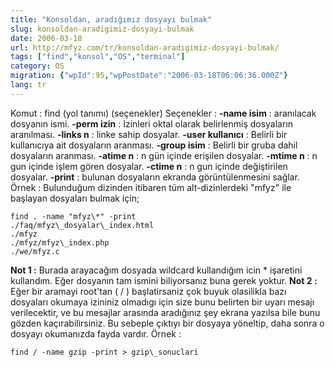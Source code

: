 ```yaml
---
title: "Konsoldan, aradığımız dosyayı bulmak"
slug: konsoldan-aradigimiz-dosyayi-bulmak
date: 2006-03-18
url: http://mfyz.com/tr/konsoldan-aradigimiz-dosyayi-bulmak/
tags: ["find","konsol","OS","terminal"]
category: OS
migration: {"wpId":95,"wpPostDate":"2006-03-18T06:06:36.000Z"}
lang: tr
---
```


Komut : find (yol tanımı) (seçenekler) Seçenekler : **\-name isim** : aranılacak dosyanın ismi. **\-perm izin** : Izinleri oktal olarak belirlenmiş dosyaların aranılması. **\-links n** : linke sahip dosyalar. **\-user kullanıcı** : Belirli bir kullanıcıya ait dosyaların aranması. **\-group isim** : Belirli bir gruba dahil dosyaların aranması. **\-atime n** : n gün içinde erişilen dosyalar. **\-mtime n** : n gun içinde işlem gören dosyalar. **\-ctime n** : n gun içinde değiştirilen dosyalar. **\-print** : bulunan dosyaların ekranda görüntülenmesini sağlar. Örnek : Bulunduğum dizinden itibaren tüm alt-dizinlerdeki "mfyz" ile başlayan dosyaları bulmak için;
```
find . -name "mfyz\*" -print
./faq/mfyz\_dosyalar\_index.html
./mfyz
./mfyz/mfyz\_index.php
./we/mfyz.c

```
**Not 1 :** Burada arayacağım dosyada wildcard kullandığım icin \* işaretini kullandım. Eğer dosyanın tam ismini biliyorsanız buna gerek yoktur. **Not 2 :** Eğer bir aramayi root'tan ( / ) başlatirsaniz çok buyuk olasilikla bazı dosyaları okumaya izininiz olmadıgı için size bunu belirten bir uyarı mesajı verilecektir, ve bu mesajlar arasında aradığınız şey ekrana yazılsa bile bunu gözden kaçırabilirsiniz. Bu sebeple çıktıyı bir dosyaya yöneltip, daha sonra o dosyayı okumanızda fayda vardır. Örnek :
```
find / -name gzip -print > gzip\_sonuclari

```